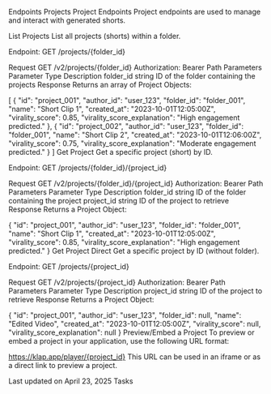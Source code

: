 Endpoints
Projects
Project Endpoints
Project endpoints are used to manage and interact with generated shorts.

List Projects
List all projects (shorts) within a folder.

Endpoint: GET /projects/{folder_id}

Request
GET /v2/projects/{folder_id}
Authorization: Bearer <your-api-key>
Path Parameters
Parameter	Type	Description
folder_id	string	ID of the folder containing the projects
Response
Returns an array of Project Objects:

[
  {
    "id": "project_001",
    "author_id": "user_123",
    "folder_id": "folder_001",
    "name": "Short Clip 1",
    "created_at": "2023-10-01T12:05:00Z",
    "virality_score": 0.85,
    "virality_score_explanation": "High engagement predicted."
  },
  {
    "id": "project_002",
    "author_id": "user_123",
    "folder_id": "folder_001",
    "name": "Short Clip 2",
    "created_at": "2023-10-01T12:06:00Z",
    "virality_score": 0.75,
    "virality_score_explanation": "Moderate engagement predicted."
  }
]
Get Project
Get a specific project (short) by ID.

Endpoint: GET /projects/{folder_id}/{project_id}

Request
GET /v2/projects/{folder_id}/{project_id}
Authorization: Bearer <your-api-key>
Path Parameters
Parameter	Type	Description
folder_id	string	ID of the folder containing the project
project_id	string	ID of the project to retrieve
Response
Returns a Project Object:

{
  "id": "project_001",
  "author_id": "user_123",
  "folder_id": "folder_001",
  "name": "Short Clip 1",
  "created_at": "2023-10-01T12:05:00Z",
  "virality_score": 0.85,
  "virality_score_explanation": "High engagement predicted."
}
Get Project Direct
Get a specific project by ID (without folder).

Endpoint: GET /projects/{project_id}

Request
GET /v2/projects/{project_id}
Authorization: Bearer <your-api-key>
Path Parameters
Parameter	Type	Description
project_id	string	ID of the project to retrieve
Response
Returns a Project Object:

{
  "id": "project_001",
  "author_id": "user_123",
  "folder_id": null,
  "name": "Edited Video",
  "created_at": "2023-10-01T12:05:00Z",
  "virality_score": null,
  "virality_score_explanation": null
}
Preview/Embed a Project
To preview or embed a project in your application, use the following URL format:

https://klap.app/player/{project_id}
This URL can be used in an iframe or as a direct link to preview a project.

Last updated on April 23, 2025
Tasks
